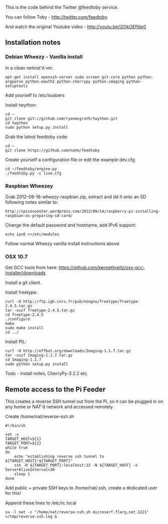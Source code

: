 This is the code behind the Twitter @feedtoby service.

You can follow Toby - http://twitter.com/feedtoby

And watch the original Youtube video - http://youtu.be/l2OkOEffdp0

Installation notes
------------------

### Debian Wheezy - Vanilla install

In a clean netinst'd vm:

    apt-get install openssh-server sudo screen git-core python python-argparse python-oauth2 python-cherrypy python-imaging python-setuptools

Add yourself to /etc/sudoers

Install twython:

    cd ~
    git clone git://github.com/ryanmcgrath/twython.git
    cd twython
    sudo python setup.py install

Grab the latest feedtoby code:

    cd ~
    git clone https://github.com/natm/feedtoby

Create yourself a configuration file or edit the example dev.cfg

    cd ~/feedtoby/engine-py
    ./feedtoby.py -c live.cfg

### Raspbian Wheezey 

Grab 2012-08-16-wheezy-raspbian.zip, extract and dd it onto an SD following notes similar to:

    http://spicecoaster.wordpress.com/2012/09/14/raspberry-pi-installing-raspbian-os-preparing-sd-card/
    
Change the default password and hostname, add IPv6 support:

    echo ipv6 >>/etc/modules
    
Follow normal Wheezy vanilla install instructions above.

### OSX 10.7

Get GCC tools from here: https://github.com/kennethreitz/osx-gcc-installer/downloads

Install a git client.

Install freetype: 

    curl -O http://ftp.igh.cnrs.fr/pub/nongnu/freetype/freetype-2.4.5.tar.gz
    tar -xvzf freetype-2.4.5.tar.gz
    cd freetype-2.4.5
    ./configure
    make
    sudo make install
    cd ../

Install PIL:

    curl -O http://effbot.org/downloads/Imaging-1.1.7.tar.gz
    tar -xvzf Imaging-1.1.7.tar.gz
    cd Imaging-1.1.7
    sudo python setup.py install
 
Todo - install notes, CherryPy-3.2.2 etc

Remote access to the Pi Feeder
------------------------------

This creates a reverse SSH tunnel out from the Pi, so it can be plugged in on any home or NAT'd network and accessed remotely.

Create /home/nat/reverse-ssh.sh

    #!/bin/sh
    
    set -x
    TARGET_HOST=${1}
    TARGET_PORT=${2}
    while true
    do
        echo "establishing reverse ssh tunnel to ${TARGET_HOST}:${TARGET_PORT}"
        ssh -R ${TARGET_PORT}:localhost:22 -N ${TARGET_HOST} -o ServerAliveInterval=30
        sleep 1
    done

Add public + private SSH keys to /home/nat/.ssh, create a dedicated user for this!

Append these lines to /etc/rc.local

    su -l nat -c "/home/nat/reverse-ssh.sh microserf.flarg.net 2221" >/tmp/reverse-ssh.log &